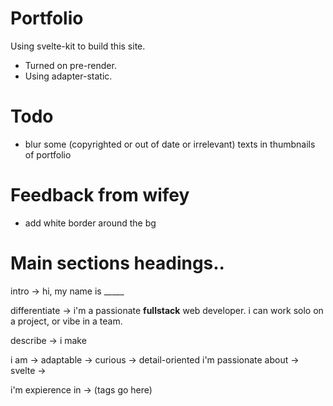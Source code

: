 # Portfolio

Using svelte-kit to build this site.
* Turned on pre-render.
* Using adapter-static.

# Todo
* blur some (copyrighted or out of date or irrelevant) texts in thumbnails of portfolio

# Feedback from wifey
* add white border around the bg

# Main sections headings..
 intro ->
hi, my name is _____

differentiate ->
i'm a passionate **fullstack** web developer.
i can work solo on a project, or vibe in a team.

describe ->
i make 

i am -> adaptable
     -> curious
     -> detail-oriented
i'm passionate about -> svelte
                     -> 

i'm expierence in -> (tags go here)
